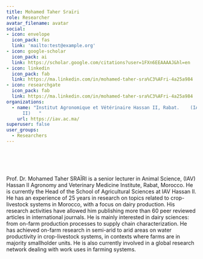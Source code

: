 ```yaml
---
title: Mohamed Taher Sraïri
role: Researcher
avatar_filename: avatar
social:
- icon: envelope
  icon_pack: fas
  link: 'mailto:test@example.org'
- icon: google-scholar
  icon_pack: ai
  link: https://scholar.google.com/citations?user=1FXn6EEAAAAJ&hl=en
- icon: linkedin
  icon_pack: fab
  link: https://ma.linkedin.com/in/mohamed-taher-sra%C3%AFri-4a25a984
- icon: researchgate
  icon_pack: fab
  link: https://ma.linkedin.com/in/mohamed-taher-sra%C3%AFri-4a25a984
organizations:
  - name: "Institut Agronomique et Vétérinaire Hassan II, Rabat.    (IAV-Hassan
      II)   "
    url: https://iav.ac.ma/
superuser: false
user_groups:
  - Researchers
---
```

<br />
<br />
<br />
<br />
Prof. Dr. Mohamed Taher SRAÏRI is a senior lecturer in Animal Science, (IAV) Hassan II Agronomy and Veterinary Medicine Institute, Rabat, Morocco. He is currently the Head of the School of Agricultural Sciences at IAV Hassan II. He has an experience of 25 years in research on topics related to crop-livestock systems in Morocco, with a focus on dairy production. His research activities have allowed him publishing more than 60 peer reviewed articles in international journals. He is mainly interested in dairy sciences: from on-farm production processes to supply chain characterization. He has achieved on-farm research in semi-arid to arid areas on water productivity in crop-livestock systems, in contexts where farms are in majority smallholder units. He is also currently involved in a global research network dealing with work uses in farming systems. 
